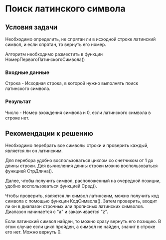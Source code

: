 # Поиск латинского символа
## Условия задачи
Необходимо определить, не спрятан ли в исходной строке латинский символ, и если спрятан, то вернуть его номер.

Алгоритм необходимо разместить в функции НомерПервогоЛатинскогоСимвола()

### Входные данные
Строка - Исходная строка, в которой нужно выполнять поиск латинского символа.
### Результат
Число - Номер вхождения символа и 0, если латинского символа в строке нет.

## Рекомендации к решению

Необходимо перебрать все символы строки и проверить каждый, является ли он латинским.

Для перебора удобно воспользоваться циклом со счетчиком от 1 до длины строки. Для вычисления длины строки можно воспользоваться функцией СтрДлина().

Далее, чтобы получить символ, расположенный на очередной позиции, удобно воспользоваться функцией Сред().

Чтобы проверить, является ли символ латинским, можно получить код символа с помощью функции КодСимвола().  Затем проверить, входит ли он в диапазон строчных или прописных латинских символов. Диапазон начинается с "a" и заказчивается "z".

Если латинский символ найден, то можно сразу вернуть его позицию. В этом случае если цикл пройден, а символ не найден, значит в строке его нет. Можно вернуть 0.
